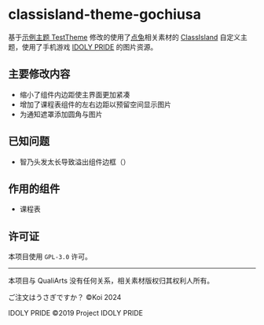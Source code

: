 # classisland-theme-gochiusa
基于[示例主题 TestTheme](https://github.com/ClassIsland/ClassIsland.ThemeLoader/tree/master/examples/TestTheme) 修改的使用了[点兔](https://gochiusa.com)相关素材的 [ClassIsland](https://classisland.tech) 自定义主题，使用了手机游戏 [IDOLY PRIDE](https://idolypride.jp) 的图片资源。

## 主要修改内容

- 缩小了组件内边距使主界面更加紧凑
- 增加了课程表组件的左右边距以预留空间显示图片
- 为通知遮罩添加圆角与图片

## 已知问题

- 智乃头发太长导致溢出组件边框（）

## 作用的组件

- 课程表

## 许可证

本项目使用 `GPL-3.0` 许可。

---

本项目与 QualiArts 没有任何关系，相关素材版权归其权利人所有。

ご注文はうさぎですか？ ©Koi 2024

IDOLY PRIDE ©2019 Project IDOLY PRIDE
